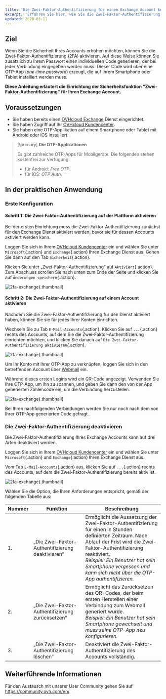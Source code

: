 ```yaml
---
title: 'Die Zwei-Faktor-Authentifizierung für einen Exchange Account konfigurieren'
excerpt: 'Erfahren Sie hier, wie Sie die Zwei-Faktor-Authentifizierung für einen Exchange Account einrichten'
updated: 2020-03-11
---
```


## Ziel

Wenn Sie die Sicherheit Ihres Accounts erhöhen möchten, können Sie die Zwei-Faktor-Authentifizierung (2FA) aktivieren. Auf diese Weise können Sie zusätzlich zu Ihrem Passwort einen individuellen Code generieren, der bei jeder Verbindung eingegeben werden muss. Dieser Code wird über eine OTP-App (*one-time password*) erzeugt, die auf Ihrem Smartphone oder Tablet installiert werden muss.

**Diese Anleitung erläutert die Einrichtung der Sicherheitsfunktion "Zwei-Faktor-Authentifizierung" für Ihren Exchange Account.**

## Voraussetzungen

- Sie haben bereits einen [OVHcloud Exchange](https://www.ovhcloud.com/de/emails/) Dienst eingerichtet.
- Sie haben Zugriff auf Ihr [OVHcloud Kundencenter](https://www.ovh.com/auth/?action=gotomanager&from=https://www.ovh.de/&ovhSubsidiary=de).
- Sie haben eine OTP-Applikation auf einem Smartphone oder Tablet mit Android oder iOS installiert.

> [!primary]
>**Die OTP-Applikationen**
>
> Es gibt zahlreiche OTP-Apps für Mobilgeräte. Die folgenden stehen kostenfrei zur Verfügung:
> 
> - für Android: *Free OTP*.
> - für iOS: *OTP Auth*.
> 

## In der praktischen Anwendung

### Erste Konfiguration

#### Schritt 1: Die Zwei-Faktor-Authentifizierung auf der Plattform aktivieren 

Bei der ersten Einrichtung muss die Zwei-Faktor-Authentifizierung zunächst für den Exchange Dienst aktiviert werden, bevor sie für dessen Accounts aktiviert werden kann.

Loggen Sie sich in Ihrem [OVHcloud Kundencenter](https://www.ovh.com/auth/?action=gotomanager&from=https://www.ovh.de/&ovhSubsidiary=de) ein und wählen Sie unter `Microsoft`{.action} und `Exchange`{.action} Ihren Exchange Dienst aus. Gehen Sie dann auf den Tab `Sicherheit`{.action}.

Klicken Sie unter „Zwei-Faktor-Authentifizierung“ auf `Aktiviert`{.action}. Zum Abschluss scrollen Sie nach unten zum Ende der Seite und klicken Sie auf `Änderungen speichern`{.action}.

![2fa-exchange](2fa-exchange.gif){.thumbnail}

#### Schritt 2: Die Zwei-Faktor-Authentifizierung auf einem Account aktivieren

Nachdem Sie die Zwei-Faktor-Authentifizierung für den Dienst aktiviert haben, können Sie sie für jedes Ihrer Konten einrichten.

Wechseln Sie zu Tab `E-Mail-Accounts`{.action}. Klicken Sie auf `...`{.action} rechts des Accounts, auf dem Sie die Zwei-Faktor-Authentifizierung einrichten möchten, und klicken Sie danach auf `Die Zwei-Faktor-Authentifizierung aktivieren`{.action}.

![2fa-exchange](2fa-exchange-01.png){.thumbnail}

Um Ihr Konto mit Ihrer OTP-App zu verknüpfen, loggen Sie sich in den betreffenden Account über [Webmail](https://www.ovh.de/mail/) ein.

Während dieses ersten Logins wird ein QR-Code angezeigt. Verwenden Sie Ihre OTP-App, um ihn zu scannen, und geben Sie dann den von der App generierten Zahlencode ein, um die Verbindung herzustellen.

![2fa-exchange](2fa-exchange-02.png){.thumbnail}

Bei Ihren nachfolgenden Verbindungen werden Sie nur noch nach dem von Ihrer OTP-App generierten Code gefragt.

### Die Zwei-Faktor-Authentifizierung deaktivieren

Die Zwei-Faktor-Authentifizierung Ihres Exchange Accounts kann auf drei Arten deaktiviert werden.

Loggen Sie sich in Ihrem [OVHcloud Kundencenter](https://www.ovh.com/auth/?action=gotomanager&from=https://www.ovh.de/&ovhSubsidiary=de) ein und wählen Sie unter `Microsoft`{.action} und `Exchange`{.action} Ihren Exchange Dienst aus.

Vom Tab `E-Mail-Accounts`{.action} aus, klicken Sie auf `...`{.action} rechts des Accounts, auf dem die Zwei-Faktor-Authentifizierung bereits aktiv ist.

![2fa-exchange](2fa-exchange-04.png){.thumbnail}

Wählen Sie die Option, die Ihren Anforderungen entspricht, gemäß der folgenden Tabelle aus:

| Nummer                 	| Funktion    | Beschreibung                                                                                                        	
|----------------------------------	|------------------|------------------|
| 1. | „Die Zwei-Faktor-Authentifizierung deaktivieren“ | Ermöglicht die Aussetzung der Zwei-Faktor-Authentifizierung für einen in Stunden definierten Zeitraum. Nach Ablauf der Frist wird die Zwei-Faktor-Authentifizierung reaktiviert. <br> *Beispiel: Ein Benutzer hat sein Smartphone vergessen und kann sich nicht über die OTP-App authentifizieren.*   |
| 2. | „Die Zwei-Faktor-Authentifizierung zurücksetzen“ | Ermöglicht das Zurücksetzen des QR-Codes, der beim ersten Herstellen einer Verbindung zum Webmail generiert wurde.<br> *Beispiel: Ein Benutzer hat sein Smartphone gewechselt und muss seine OTP-App neu konfigurieren.* |
| 3. | „Die Zwei-Faktor-Authentifizierung löschen“ | Deaktiviert die Zwei-Faktor-Authentifizierung des Accounts vollständig. | 

## Weiterführende Informationen

Für den Austausch mit unserer User Community gehen Sie auf <https://community.ovh.com/en/>.
